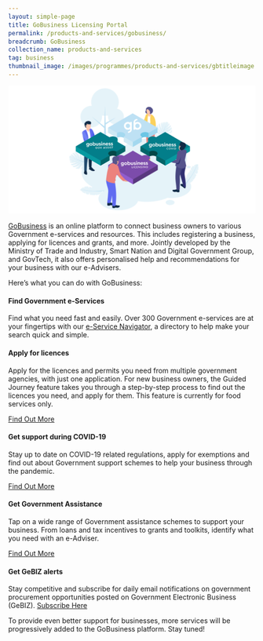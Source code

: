 ```yaml
---
layout: simple-page
title: GoBusiness Licensing Portal
permalink: /products-and-services/gobusiness/
breadcrumb: GoBusiness
collection_name: products-and-services
tag: business
thumbnail_image: /images/programmes/products-and-services/gbtitleimage.png
---
```


![Smart Nation GoBusiness](/images/programmes/products-and-services/gbtitleimage.png)

[GoBusiness](https://www.gobusiness.gov.sg/) is an online platform to connect business owners to various Government e-services and resources. This includes registering a business, applying for licences and grants, and more. Jointly developed by the Ministry of Trade and Industry, Smart Nation and Digital Government Group, and GovTech, it also offers personalised help and recommendations for your business with our e-Advisers.
 
 
Here’s what you can do with GoBusiness:


#### **Find Government e-Services**
Find what you need fast and easily. Over 300 Government e-services are at your fingertips with our [e-Service Navigator](https://www.gobusiness.gov.sg/e-services/), a directory to help make your search quick and simple.


#### **Apply for licences**
Apply for the licences and permits you need from multiple government agencies, with just one application. For new business owners, the Guided Journey feature takes you through a step-by-step process to find out the licences you need, and apply for them. This feature is currently for food services only. 

[Find Out More](https://www.gobusiness.gov.sg/licences/)


#### **Get support during COVID-19**
Stay up to date on COVID-19 related regulations, apply for exemptions and find out about Government support schemes to help your business through the pandemic.
 
[Find Out More](https://https://www.gobusiness.gov.sg/covid/)

#### **Get Government Assistance**
Tap on a wide range of Government assistance schemes to support your business. From loans and tax incentives to grants and toolkits, identify what you need with an e-Adviser.

[Find Out More](https://www.gobusiness.gov.sg/gov-assist/)


#### **Get GeBIZ alerts**
Stay competitive and subscribe for daily email notifications on government procurement opportunities posted on Government Electronic Business (GeBIZ). [Subscribe Here](https://www.gobusiness.gov.sg/gebiz-alerts/)

To provide even better support for businesses, more services will be progressively added to the GoBusiness platform. Stay tuned!




